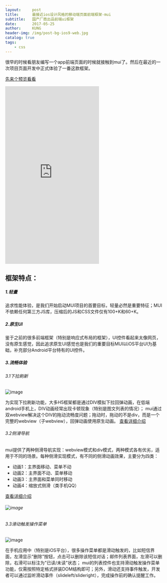 ```yaml
---
layout:     post
title:      最接近ios设计风格的移动端页面前端框架-mui
subtitle:   国产厂商出品前端ui框架
date:       2017-05-25
author:     KUNG
header-img: /img/post-bg-ios9-web.jpg
catalog: true
tags:
    - css
---
```


很早的时候看朋友编写一个app前端页面的时候就接触到mui了。然后在最近的一次项目页面开发中正式体验了一番这款框架。

[<u style="box-sizing: border-box;">先来个预览看看</u>](http://dev.dcloud.net.cn/mui/)

<iframe height="568" src="http://www.dcloud.io/hellomui" frameborder="0" scrolling="no" style="box-sizing: border-box;"></iframe>

## 框架特点：

##### 1.轻量

追求性能体验，是我们开始启动MUI项目的首要目标，轻量必然是重要特征；MUI不依赖任何第三方JS库，压缩后的JS和CSS文件仅有100+K和60+K。

##### 2.原生UI

鉴于之前的很多前端框架（特别是响应式布局的框架），UI控件看起来太像网页，没有原生感觉，因此追求原生UI感觉也是我们的重要目标MUI以iOS平台UI为基础，补充部分Android平台特有的UI控件。

##### 3.流畅体验

###### 3.1下拉刷新

![image](http://upload-images.jianshu.io/upload_images/9476967-5b1991586f95bc26.gif?imageMogr2/auto-orient/strip)

为实现下拉刷新功能，大多H5框架都是通过DIV模拟下拉回弹动画，在低端android手机上，DIV动画经常出现卡顿现象（特别是图文列表的情况）； mui通过双webview解决这个DIV的拖动流畅度问题；拖动时，拖动的不是div，而是一个完整的webview（子webview），回弹动画使用原生动画。 [<u style="box-sizing: border-box;">查看详细介绍</u>](http://dev.dcloud.net.cn/mui/pulldown/index.html)

###### 3.2侧滑导航

mui提供了两种侧滑导航实现：webview模式和div模式，两种模式各有优劣，适用于不同的场景。每种侧滑实现模式，有不同的侧滑动画效果，主要分为四类：

*   动画1：主界面移动、菜单不动
*   动画2：主界面不动、菜单移动
*   动画3：主界面和菜单同时移动
*   动画4：缩放式侧滑（类手机QQ）

[<u style="box-sizing: border-box;">查看详细介绍</u>](http://dev.dcloud.net.cn/mui/ui/index.html#offcanvas)

###### ![image](http://upload-images.jianshu.io/upload_images/9476967-12d6477cb38c63f7.gif?imageMogr2/auto-orient/strip)

[](http://dev.dcloud.net.cn/mui/pulldown/index.html)

###### 3.3滑动触发操作菜单

![image](http://upload-images.jianshu.io/upload_images/9476967-4848dd2bb1ba1881.gif?imageMogr2/auto-orient/strip)

在手机应用中（特别是iOS平台），很多操作菜单都是滑动触发的，比如短信界面，左滑显示“删除”按钮，点击可以删除该短信对话；邮件列表界面，左滑可以删除，右滑可以标注为"已读/未读"状态； mui的列表控件也支持滑动触发操作菜单功能，仅需按照特定格式拼装DOM结构即可；另外，滑动还支持事件触发，开发者可以通过监听滑动事件（slideleft/slideright），完成操作前的确认提醒工作。
